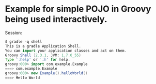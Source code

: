 # Example for simple POJO in Groovy being used interactively.

Session:

```Groovy
$ gradle -q shell
This is a gradle Application Shell.
You can import your application classes and act on them.
Groovy Shell (2.3.1, JVM: 1.7.0_55)
Type ':help' or ':h' for help.
groovy:000> import com.example.Example
===> com.example.Example
groovy:000> new Example().helloWorld()
===> Hello World
```
